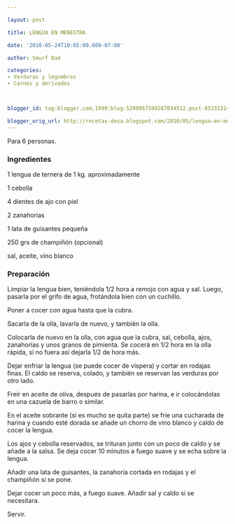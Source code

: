 ```yaml
---

layout: post

title: LENGUA EN MENESTRA

date: '2010-05-24T10:05:00.000-07:00'

author: Smurf Dad

categories:
- Verduras y legumbres
- Carnes y derivados



blogger_id: tag:blogger.com,1999:blog-5299957599287034512.post-8533131442973778187

blogger_orig_url: http://recetas-desa.blogspot.com/2010/05/lengua-en-menestra.html
---
```


Para 6 personas.

<h3>Ingredientes</h3>

1 lengua de ternera de 1 kg. aproximadamente

1 cebolla

4 dientes de ajo con piel

2 zanahorias

1 lata de guisantes pequeña

250 grs de champiñón (opcional)

sal, aceite, vino blanco

<h3>Preparación</h3>

Limpiar la lengua bien, teniéndola 1/2 hora a remojo con agua y sal. Luego, pasarla por el grifo de agua, frotándola bien con un cuchillo.

Poner a cocer con agua hasta que la cubra.

Sacarla de la olla, lavarla de nuevo, y también la olla.

Colocarla de nuevo en la olla, con agua que la cubra, sal, cebolla, ajos, zanahorias y unos granos de pimienta. Se cocerá en 1/2 hora en la olla rápida, si no fuera así dejarla 1/2 de hora más.

Dejar enfriar la lengua (se puede cocer de víspera) y cortar en rodajas finas. El caldo se reserva, colado, y también se reservan las verduras por otro lado.

Freír en aceite de oliva, después de pasarlas por harina, e ir colocándolas en una cazuela de barro o similar.

En el aceite sobrante (si es mucho se quita parte) se fríe una cucharada de harina y cuando esté dorada se añade un chorro de vino blanco y caldo de cocer la lengua.

Los ajos y cebolla reservados, se trituran junto con un poco de caldo y se añade a la salsa. Se deja cocer 10 minutos a fuego suave y se echa sobre la lengua.

Añadir una lata de guisantes, la zanahoria cortada en rodajas y el champiñón si se pone.

Dejar cocer un poco más, a fuego suave. Añadir sal y caldo si se necesitara.

Servir.